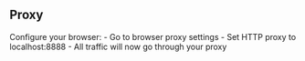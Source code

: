 ## Proxy

Configure your browser: - Go to browser proxy settings - Set HTTP proxy to localhost:8888 - All traffic will now go through your proxy
